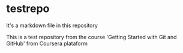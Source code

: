 # testrepo
It's a markdown file in this repository

This is a test repository from the course
'Getting Started with Git and GitHub' from  Coursera plataform
